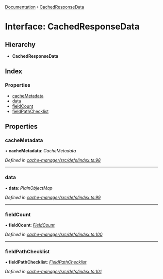 [Documentation](../README.md) › [CachedResponseData](cachedresponsedata.md)

# Interface: CachedResponseData

## Hierarchy

* **CachedResponseData**

## Index

### Properties

* [cacheMetadata](cachedresponsedata.md#cachemetadata)
* [data](cachedresponsedata.md#data)
* [fieldCount](cachedresponsedata.md#fieldcount)
* [fieldPathChecklist](cachedresponsedata.md#fieldpathchecklist)

## Properties

###  cacheMetadata

• **cacheMetadata**: *CacheMetadata*

*Defined in [cache-manager/src/defs/index.ts:98](https://github.com/badbatch/graphql-box/blob/35d1f39/packages/cache-manager/src/defs/index.ts#L98)*

___

###  data

• **data**: *PlainObjectMap*

*Defined in [cache-manager/src/defs/index.ts:99](https://github.com/badbatch/graphql-box/blob/35d1f39/packages/cache-manager/src/defs/index.ts#L99)*

___

###  fieldCount

• **fieldCount**: *[FieldCount](fieldcount.md)*

*Defined in [cache-manager/src/defs/index.ts:100](https://github.com/badbatch/graphql-box/blob/35d1f39/packages/cache-manager/src/defs/index.ts#L100)*

___

###  fieldPathChecklist

• **fieldPathChecklist**: *[FieldPathChecklist](../README.md#fieldpathchecklist)*

*Defined in [cache-manager/src/defs/index.ts:101](https://github.com/badbatch/graphql-box/blob/35d1f39/packages/cache-manager/src/defs/index.ts#L101)*
